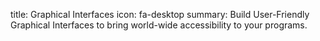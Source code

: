 title: Graphical Interfaces
icon: fa-desktop
summary: Build User-Friendly Graphical Interfaces to bring world-wide accessibility to your programs.
